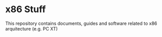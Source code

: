 # x86 Stuff

This repository contains documents, guides and software related to x86 arquitecture (e.g. PC XT)

